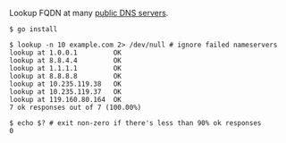 Lookup FQDN at many [public DNS servers](https://public-dns.info/nameservers.txt).

```
$ go install

$ lookup -n 10 example.com 2> /dev/null # ignore failed nameservers
lookup at 1.0.0.1         OK
lookup at 8.8.4.4         OK
lookup at 1.1.1.1         OK
lookup at 8.8.8.8         OK
lookup at 10.235.119.38   OK
lookup at 10.235.119.37   OK
lookup at 119.160.80.164  OK
7 ok responses out of 7 (100.00%)

$ echo $? # exit non-zero if there's less than 90% ok responses
0
```